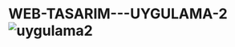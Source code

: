 # WEB-TASARIM---UYGULAMA-2![uygulama2](https://user-images.githubusercontent.com/72566114/140435214-744250b1-2995-4cf3-9f98-44646b1f9e76.png)
